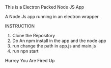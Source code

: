 This is a Electron Packed Node JS App

A Node Js app running in an electron wrapper 
   
INSTRUCTION
1) Clone the Repository
2) Do An npm install in the app and the node app
3) run change the path in app.js and main.js
4) run npn start 

Hurrey You Are Fired Up
